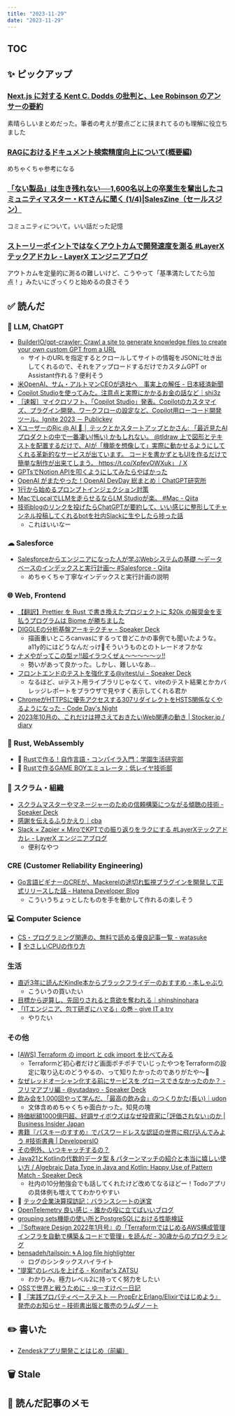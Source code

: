 ```yaml
---
title: "2023-11-29"
date: "2023-11-29"
---
```


## TOC

## ✨ ピックアップ


### [Next.js に対する Kent C. Dodds の批判と、Lee Robinson のアンサーの要約](https://zenn.dev/morinokami/articles/why-nextjs-summary)

素晴らしいまとめだった。筆者の考えが要点ごとに挟まれてるのも理解に役立ちました

### [RAGにおけるドキュメント検索精度向上について(概要編)](https://zenn.dev/sompojapan_dx/articles/eb755a18e893ce)

めちゃくちゃ参考になる

### [「ない製品」は生き残れない──1,600名以上の卒業生を輩出したコミュニティマスター・KTさんに聞く (1/4)|SalesZine（セールスジン）](https://saleszine.jp/article/detail/5271)

コミュニティについて。いい話だった記憶

### [ストーリーポイントではなくアウトカムで開発速度を測る #LayerXテックアドカレ - LayerX エンジニアブログ](https://tech.layerx.co.jp/entry/measure-development-speed-by-outcomes-not-story-points)

アウトカムを定量的に測るの難しいけど、こうやって「基準満たしてたら加点！」みたいにざっくりと始めるの良さそう

## ✅ 読んだ

<!-- 📝 : 下の方に内容メモあり -->

### 🧠 LLM, ChatGPT

- [BuilderIO/gpt-crawler: Crawl a site to generate knowledge files to create your own custom GPT from a URL](https://github.com/BuilderIO/gpt-crawler)
  - サイトのURLを指定するとクロールしてサイトの情報をJSONに吐き出してくれるので、それをアップロードするだけでカスタムGPT or Assistant作れる？便利そう
- [米OpenAI、サム・アルトマンCEOが退社へ　事実上の解任 - 日本経済新聞](https://www.nikkei.com/article/DGXZQOGN1802J0Y3A111C2000000/)
- [Copilot Studioを使ってみた。注意点と実際にかかるお金の話など｜shi3z](https://note.com/shi3zblog/n/ne4429ab1ee4b)
- [［速報］マイクロソフト、「Copilot Studio」発表。Copilotのカスタマイズ、プラグイン開発、ワークフローの設定など、Copilot用ローコード開発ツール。Ignite 2023 － Publickey](https://www.publickey1.jp/blog/23/copilot_studiocopilotcopilotignite_2023.html)
- [XユーザーのRic @ AI 🤖 │ テックとかスタートアップとかさん: 「最近見たAIプロダクトの中で一番凄い(怖い) かもしれない。 @tldraw 上で図形とテキストを配置するだけで、AIが「機能を想像して」実際に動かせるようにしてくれる革新的なサービスが出ています。 コードを書かずともUIを作るだけで簡単な制作が出来てしまう。 https://t.co/XpfevOWXuk」 / X](https://twitter.com/rice_vc/status/1724949491219042814)
- [GPTsでNotion APIを叩くようにしてみたらやばかった](https://zenn.dev/yutakobayashi/articles/gpts-notion-api)
- [OpenAI がまたやった！OpenAI DevDay 総まとめ｜ChatGPT研究所](https://chatgpt-lab.com/n/n0554df7f1b80?sub_rt=share_b&gs=ec335cdcd9c1)
- [1行から始めるプロンプトインジェクション対策](https://zenn.dev/karaage0703/articles/b55d3e4282325e)
- [MacでLocalでLLMを走らせるならLM Studioが楽。 #Mac - Qiita](https://qiita.com/ponnhide/items/b46a95228d0b832f1770)
- [技術blogのリンクを投げたらChatGPTが要約して、いい感じに整形してチャンネル投稿してくれるbotを社内Slackに生やしたら捗った話](https://zenn.dev/sigmai_tech/articles/368533f22feb7f)
  - これはいいなー
### ☁︎ Salesforce

- [Salesforceからエンジニアになった人が学ぶWebシステムの基礎 〜データベースのインデックスと実行計画〜 #Salesforce - Qiita](https://qiita.com/stomita/items/b8e2e1927cc29686f214)
  - めちゃくちゃ丁寧なインデックスと実行計画の説明

### 🌐 Web, Frontend

- [【翻訳】Prettier を Rust で書き換えたプロジェクトに $20k の報奨金を支払うプログラムは Biome が勝ちました](https://zenn.dev/sosukesuzuki/articles/e1e47e2a760e9d)
- [DIGGLEの分析基盤アーキテクチャ - Speaker Deck](https://speakerdeck.com/zakky21/digglenofen-xi-ji-pan-akitekutiya)
  - 描画重いところcanvasにするって昔どこかの事例でも聞いたような。a11y的にはどうなんだっけ🤔そういうものとのトレードオフかな
- [ナメやがってこの型ァ!!超イラつくぜぇ～～～～～ッ!!](https://zenn.dev/yamadadayo123/articles/bf24f86d806528)
  - 勢いがあって良かった。しかし、難しいなあ…
- [フロントエンドのテストを強化する@vitest/ui - Speaker Deck](https://speakerdeck.com/hacomono/ui)
  - なるほど、uiテスト用ライブラリじゃなくて、viteのテスト結果とかカバレッジレポートをブラウザで見やすく表示してくれる君か
- [ChromeがHTTPSに優先アクセスする307リダイレクトをHSTS関係なくやるようになった - Code Day's Night](https://blog.ichikaway.com/entry/chrome-307-https-first)
- [2023年10月の、これだけは押さえておきたいWeb関連の動き | Stocker.jp / diary](https://stocker.jp/diary/web-news-oct2023/)

### 🦀 Rust, WebAssembly

- 📕 [Rustで作る！自作言語・コンパイラ入門：学園生活研究部](https://techbookfest.org/product/z9zCtNAJrigmuu3Jz9VDi?productVariantID=iMxgceXmQkk0T9d3cPskCP)
- 📕 [Rustで作るGAME BOYエミュレータ：低レイヤ技術部](https://techbookfest.org/product/sBn8hcABDYBMeZxGvpWapf)

### 🤝 スクラム・組織

- [スクラムマスターやマネージャーのための信頼構築につながる傾聴の技術 - Speaker Deck](https://speakerdeck.com/kawagoi/sukuramumasutayamaneziyanotamenoxin-lai-gou-zhu-nitunagaruqing-ting-noji-shu)
- [感謝を伝えるふりかえり｜cba](https://sizu.me/cba/posts/ekswixoxtmck)
- [Slack × Zapier × MiroでKPTでの振り返りをラクにする #LayerXテックアドカレ - LayerX エンジニアブログ](https://tech.layerx.co.jp/entry/2023/11/14/202511)
  - 便利なやつ
### CRE (Customer Reliability Engineering)

- [Go言語ビギナーのCREが、Mackerelの途切れ監視プラグインを開発して正式リリースした話 - Hatena Developer Blog](https://developer.hatenastaff.com/entry/2023/10/30/170000)
  - こういうちょっとしたものを手を動かして作れるの楽しそう

### 💻 Computer Science

- [CS・プログラミング関連の、無料で読める優良記事一覧 - watasuke](https://scrapbox.io/watasuke/CS%E3%83%BB%E3%83%97%E3%83%AD%E3%82%B0%E3%83%A9%E3%83%9F%E3%83%B3%E3%82%B0%E9%96%A2%E9%80%A3%E3%81%AE%E3%80%81%E7%84%A1%E6%96%99%E3%81%A7%E8%AA%AD%E3%82%81%E3%82%8B%E5%84%AA%E8%89%AF%E8%A8%98%E4%BA%8B%E4%B8%80%E8%A6%A7)
- 📕 [やさしいCPUの作り方](http://www.picosoft.co.jp/Foolish4/index.html)


### 生活

- [直近3年に読んだKindle本からブラックフライデーのおすすめ - 本しゃぶり](https://honeshabri.hatenablog.com/entry/kindle_black_friday_2023)
  - こういうの買いたい
- [目標から逆算し、先回りされると意欲を奪われる｜shinshinohara](https://note.com/shinshinohara/n/nf4dde48e54f4)
- [「ITエンジニア、包丁研ぎにハマる」の巻 - give IT a try](https://blog.jnito.com/entry/2023/10/29/180252)
  - やりたい

### その他

- [[AWS] Terraform の import と cdk import を比べてみる](https://zenn.dev/loglass/articles/632082bcef604f)
  - Terraformど初心者だけど画面ポチポチでいじったやつをTerraformの設定に取り込むのどうやるの、って知りたかったのでありがたや〜🙏
- [なぜレッドオーシャン化する前にサービスを グロースできなかったのか？ - フリマアプリ編 - @yutadayo - Speaker Deck](https://speakerdeck.com/yutadayo/cto-night-and-day-2023)
- [飲み会を1,000回やって学んだ、「最高の飲み会」のつくりかた(長い)｜udon](https://note.com/__udon/n/nc6a9615eeefa?sub_rt=share_b)
  - 文体含めめちゃくちゃ面白かった。知見の塊
- [時価総額1000億円超、好調サイボウズはなぜ投資家に｢評価されない｣のか | Business Insider Japan](https://www.businessinsider.jp/post-277988)
- [書籍『パスキーのすすめ』でパスワードレスな認証の世界に飛び込んでみよう #技術書典 | DevelopersIO](https://dev.classmethod.jp/articles/book-encouragement-for-passkey/)
- [その例外、いつキャッチするの？](https://zenn.dev/koduki/articles/01ab5498d77a8a)
- [Java21とKotlinの代数的データ型 & パターンマッチの紹介と本当に嬉しい使い方 / Algebraic Data Type in Java and Kotlin: Happy Use of Pattern Match - Speaker Deck](https://speakerdeck.com/yuitosato/algebraic-data-type-in-java-and-kotlin-happy-use-of-pattern-match)
  - 社内の10分勉強会でも話してくれたけど改めてなるほどー！Todoアプリの具体例も増えててわかりやすい
- 📕 [テック企業決算探訪記：バランスシートの迷宮](https://techbookfest.org/product/awXKV0rNyrGYRVaUNz4Tzs?productVariantID=wMrEdpXuP8KkN7BzCbjULY)
- [OpenTelemetry 良い感じ - 誰かの役に立てばいいブログ](https://ymmt.hatenablog.com/entry/2023/11/09/153428)
- [grouping sets機能の使い所とPostgreSQLにおける性能検証](https://zenn.dev/loglass/articles/8dcac1d39c3909)
- [『Software Design 2022年1月号』の「TerraformではじめるAWS構成管理 インフラを自動で構築＆コードで管理」を読んだ - 30歳からのプログラミング](https://numb86-tech.hatenablog.com/entry/2023/11/04/191409)
- [bensadeh/tailspin: 🌀 A log file highlighter](https://github.com/bensadeh/tailspin)
  - ログのシンタックスハイライト
- ["提案"のレベルを上げる - Konifar's ZATSU](https://konifar-zatsu.hatenadiary.jp/entry/2023/11/01/193210)
  - わかりみ。極力レベル2に持ってく努力をしたい
- [OSSで世界と戦うために - ゆーすけべー日記](https://yusukebe.com/posts/2023/oss-against-the-world/)
- 📕 [『実践プロパティベーステスト ― PropErとErlang/Elixirではじめよう』 発売のお知らせ – 技術書出版と販売のラムダノート](https://www.lambdanote.com/blogs/news/proper-erlang-elixir)

## ✏️ 書いた

- [Zendeskアプリ開発ことはじめ（前編）](https://zenn.dev/loglass/articles/zendesk-app-getting-started)

## 🗑 Stale

## 📝 読んだ記事のメモ
